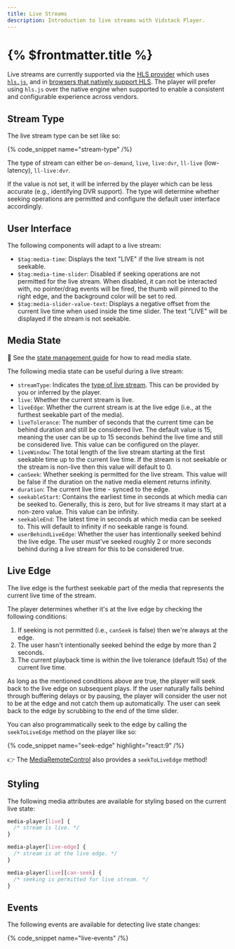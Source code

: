 ```yaml
---
title: Live Streams
description: Introduction to live streams with Vidstack Player.
---
```


# {% $frontmatter.title %}

Live streams are currently supported via the [HLS provider](/docs/player/providers/hls)
which uses [`hls.js`](https://github.com/video-dev/hls.js/), and in
[browsers that natively support HLS](https://caniuse.com/http-live-streaming). The player
will prefer using `hls.js` over the native engine when supported to enable a consistent and
configurable experience across vendors.

## Stream Type

The live stream type can be set like so:

{% code_snippet name="stream-type" /%}

The type of stream can either be `on-demand`, `live`, `live:dvr`, `ll-live` (low-latency),
`ll-live:dvr`.

If the value is not set, it will be inferred by the player which can be less accurate (e.g.,
identifying DVR support). The type will determine whether seeking operations are permitted and
configure the default user interface accordingly.

## User Interface

The following components will adapt to a live stream:

- `$tag:media-time`: Displays the text "LIVE" if the live stream is not seekable.
- `$tag:media-time-slider`: Disabled if seeking operations are not permitted for the live stream.
  When disabled, it can not be interacted with, no pointer/drag events will be fired, the thumb will
  pinned to the right edge, and the background color will be set to red.
- `$tag:media-slider-value-text`: Displays a negative offset from the current live time when used
  inside the time slider. The text "LIVE" will be displayed if the stream is not seekable.

## Media State

📖 See the [state management guide](/docs/player/core-concepts/state-management#reading) for how
to read media state.

The following media state can be useful during a live stream:

- `streamType`: Indicates the [type of live stream](#stream-type). This can be provided by you or
  inferred by the player.
- `live`: Whether the current stream is live.
- `liveEdge`: Whether the current stream is at the live edge (i.e., at the furthest seekable part
  of the media).
- `liveTolerance`: The number of seconds that the current time can be behind duration and still be
  considered live. The default value is 15, meaning the user can be up to 15 seconds behind
  the live time and still be considered live. This value can be configured on the player.
- `liveWindow`: The total length of the live stream starting at the first seekable time up to the
  current live time. If the stream is not seekable or the stream is non-live then
  this value will default to 0.
- `canSeek`: Whether seeking is permitted for the live stream. This value will be false if the
  duration on the native media element returns infinity.
- `duration`: The current live time - synced to the edge.
- `seekableStart`: Contains the earliest time in seconds at which media can be seeked to. Generally,
  this is zero, but for live streams it may start at a non-zero value. This value can be infinity.
- `seekableEnd`: The latest time in seconds at which media can be seeked to. This will default to
  infinity if no seekable range is found.
- `userBehindLiveEdge`: Whether the user has intentionally seeked behind the live edge. The user
  must've seeked roughly 2 or more seconds behind during a live stream for this to be considered
  true.

## Live Edge

The live edge is the furthest seekable part of the media that represents the current live time
of the stream.

The player determines whether it's at the live edge by checking the following conditions:

1. If seeking is not permitted (i.e., `canSeek` is false) then we're always at the edge.
2. The user hasn't intentionally seeked behind the edge by more than 2 seconds.
3. The current playback time is within the live tolerance (default 15s) of the current live
   time.

As long as the mentioned conditions above are true, the player will seek back to the live edge
on subsequent plays. If the user naturally falls behind through buffering delays or by
pausing, the player will consider the user not to be at the edge and not catch them up
automatically. The user can seek back to the edge by scrubbing to the end of the time slider.

You can also programmatically seek to the edge by calling the `seekToLiveEdge` method on
the player like so:

{% code_snippet name="seek-edge" highlight="react:9" /%}

👉 The [MediaRemoteControl](/docs/react/player/core-concepts/state-management#updating) also provides a
`seekToLiveEdge` method!

## Styling

The following media attributes are available for styling based on the current live state:

```css
media-player[live] {
  /* stream is live. */
}

media-player[live-edge] {
  /* stream is at the live edge. */
}

media-player[live][can-seek] {
  /* seeking is permitted for live stream. */
}
```

## Events

The following events are available for detecting live state changes:

{% code_snippet name="live-events" /%}
